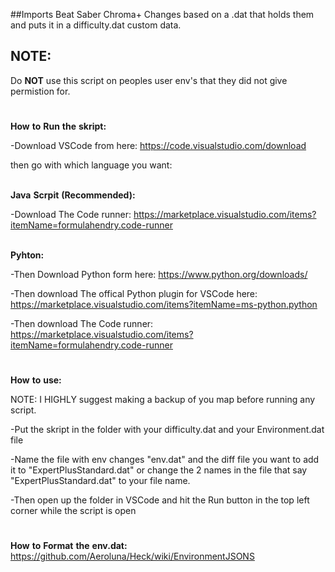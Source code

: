 ##Imports Beat Saber Chroma+ Changes based on a .dat that holds them and puts it in a difficulty.dat custom data.   

## **NOTE:** 
Do **NOT** use this script on peoples user env's that they did not give permistion for. 

 #

**How** **to** **Run** **the** **skript:**     

-Download VSCode from here: https://code.visualstudio.com/download    

then go with which language you want:   
     &nbsp;<br>

**Java** **Scrpit** **(Recommended):**

-Download The Code runner: https://marketplace.visualstudio.com/items?itemName=formulahendry.code-runner     
     &nbsp;<br>

**Pyhton:**    

-Then Download Python form here: https://www.python.org/downloads/  

-Then download The offical Python plugin for VSCode here: https://marketplace.visualstudio.com/items?itemName=ms-python.python     

-Then download The Code runner: https://marketplace.visualstudio.com/items?itemName=formulahendry.code-runner   
     

# 

**How** **to** **use:**     


NOTE: I HIGHLY suggest making a backup of you map before running any script.  

-Put the skript in the folder with your difficulty.dat and your Environment.dat file  

-Name the file with env changes "env.dat" and the diff file you want to add it to "ExpertPlusStandard.dat" or change the 2 names in the file that say "ExpertPlusStandard.dat" to your file name.  

-Then open up the folder in VSCode and hit the Run button in the top left corner while the script is open 

# 

**How** **to** **Format** **the** **env.dat:**     
https://github.com/Aeroluna/Heck/wiki/EnvironmentJSONS
